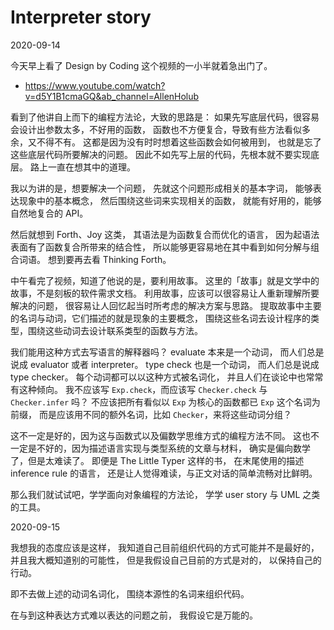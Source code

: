 # Interpreter story

2020-09-14

今天早上看了 Design by Coding 这个视频的一小半就着急出门了。
- https://www.youtube.com/watch?v=d5Y1B1cmaGQ&ab_channel=AllenHolub

看到了他讲自上而下的编程方法论，大致的思路是：
如果先写底层代码，很容易会设计出参数太多，不好用的函数，
函数也不方便复合，导致有些方法看似多余，又不得不有。
这都是因为没有时时想着这些函数会如何被用到，
也就是忘了这些底层代码所要解决的问题。
因此不如先写上层的代码，先根本就不要实现底层。
路上一直在想其中的道理。

我以为讲的是，想要解决一个问题，
先就这个问题形成相关的基本字词，
能够表达现象中的基本概念，
然后围绕这些词来实现相关的函数，
就能有好用的，能够自然地复合的 API。

然后就想到 Forth、Joy 这类，
其语法是为函数复合而优化的语言，
因为起语法表面有了函数复合所带来的结合性，
所以能够更容易地在其中看到如何分解与组合词语。
想到要再去看 Thinking Forth。

中午看完了视频，知道了他说的是，要利用故事。
这里的「故事」就是文学中的故事，不是刻板的软件需求文档。
利用故事，应该可以很容易让人重新理解所要解决的问题，
很容易让人回忆起当时所考虑的解决方案与思路。
提取故事中主要的名词与动词，它们描述的就是现象的主要概念，
围绕这些名词去设计程序的类型，围绕这些动词去设计联系类型的函数与方法。

我们能用这种方式去写语言的解释器吗？
evaluate 本来是一个动词，
而人们总是说成 evaluator 或者 interpreter。
type check 也是一个动词，
而人们总是说成 type checker。
每个动词都可以以这种方式被名词化，
并且人们在谈论中也常常有这种倾向。
我不应该写 `Exp.check`，而应该写 `Checker.check` 与 `Checker.infer` 吗？
不应该把所有看似以 `Exp` 为核心的函数都已 `Exp` 这个名词为前缀，
而是应该用不同的额外名词，比如 `Checker`，来将这些动词分组？

这不一定是好的，因为这与函数式以及偏数学思维方式的编程方法不同。
这也不一定是不好的，因为描述语言实现与类型系统的文章与材料，
确实是偏向数学了，但是太难读了。
即便是 The Little Typer 这样的书，
在末尾使用的描述 inference rule 的语言，
还是让人觉得难读，与正文对话的简单流畅对比鲜明。

那么我们就试试吧，学学面向对象编程的方法论，
学学 user story 与 UML 之类的工具。

2020-09-15

我想我的态度应该是这样，
我知道自己目前组织代码的方式可能并不是最好的，
并且我大概知道别的可能性，
但是我假设自己目前的方式是对的，
以保持自己的行动。

即不去做上述的动词名词化，
围绕本源性的名词来组织代码。

在与到这种表达方式难以表达的问题之前，
我假设它是万能的。
